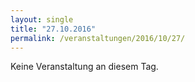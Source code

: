 ```yaml
---
layout: single
title: "27.10.2016"
permalink: /veranstaltungen/2016/10/27/
---
```


Keine Veranstaltung an diesem Tag.
